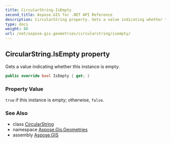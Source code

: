 ```yaml
---
title: CircularString.IsEmpty
second_title: Aspose.GIS for .NET API Reference
description: CircularString property. Gets a value indicating whether this instance is empty
type: docs
weight: 80
url: /net/aspose.gis.geometries/circularstring/isempty/
---
```

## CircularString.IsEmpty property

Gets a value indicating whether this instance is empty.

```csharp
public override bool IsEmpty { get; }
```

### Property Value

`true` if this instance is empty; otherwise, `false`.

### See Also

* class [CircularString](../)
* namespace [Aspose.Gis.Geometries](../../circularstring/)
* assembly [Aspose.GIS](../../../)


